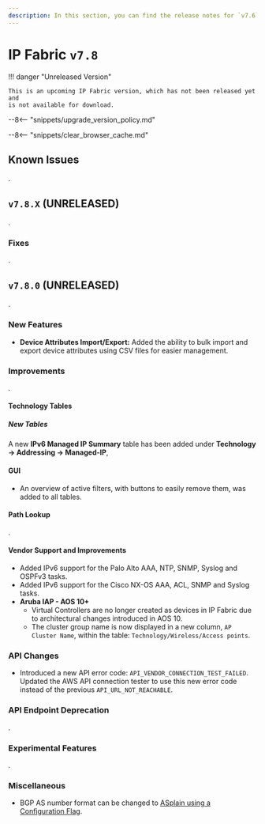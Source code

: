 ```yaml
---
description: In this section, you can find the release notes for `v7.6` releases.
---
```


# IP Fabric `v7.8`

!!! danger "Unreleased Version"

    This is an upcoming IP Fabric version, which has not been released yet and
    is not available for download.

--8<-- "snippets/upgrade_version_policy.md"

--8<-- "snippets/clear_browser_cache.md"

## Known Issues

.

## `v7.8.X` (UNRELEASED)

.

### Fixes

.

## `v7.8.0` (UNRELEASED)

.

### New Features

- **Device Attributes Import/Export:** Added the ability to bulk import and export device attributes using CSV files for easier management.

### Improvements

.

#### Technology Tables

##### New Tables

A new **IPv6 Managed IP Summary** table has been added under **Technology → Addressing → Managed-IP**,

#### GUI

- An overview of active filters, with buttons to easily remove them, was added to all tables.
 
#### Path Lookup

.

#### Vendor Support and Improvements

- Added IPv6 support for the Palo Alto AAA, NTP, SNMP, Syslog and OSPFv3 tasks.
- Added IPv6 support for the Cisco NX-OS AAA, ACL, SNMP and Syslog tasks.
- **Aruba IAP - AOS 10+**
  - Virtual Controllers are no longer created as devices in IP Fabric due to architectural changes introduced in AOS 10.
  - The cluster group name is now displayed in a new column, `AP Cluster Name`, within the table: `Technology/Wireless/Access points`.


### API Changes

- Introduced a new API error code: `API_VENDOR_CONNECTION_TEST_FAILED`. Updated the AWS API connection tester to use this new error code instead of the previous `API_URL_NOT_REACHABLE`.

### API Endpoint Deprecation

.

### Experimental Features

.

### Miscellaneous

- BGP AS number format can be changed to [ASplain using a Configuration Flag](../../System_Administration/Command_Line_Interface/Configuration_Flags.md#bgp-asplain-notation). 
